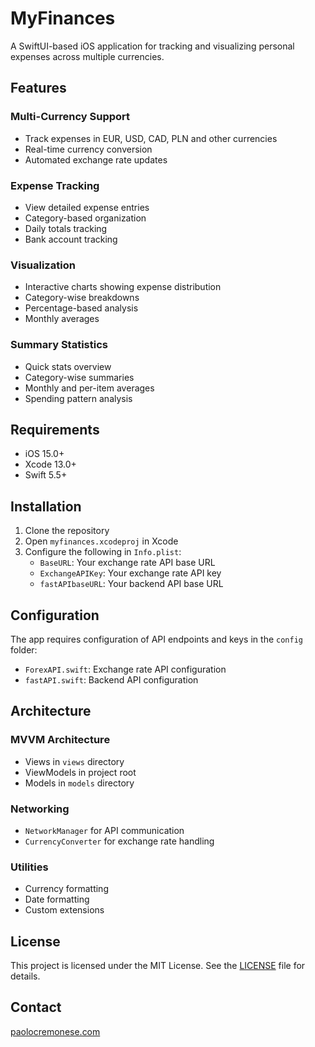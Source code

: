 # MyFinances

A SwiftUI-based iOS application for tracking and visualizing personal expenses across multiple currencies.

## Features

### Multi-Currency Support
- Track expenses in EUR, USD, CAD, PLN and other currencies
- Real-time currency conversion
- Automated exchange rate updates

### Expense Tracking
- View detailed expense entries
- Category-based organization
- Daily totals tracking
- Bank account tracking

### Visualization
- Interactive charts showing expense distribution
- Category-wise breakdowns
- Percentage-based analysis
- Monthly averages

### Summary Statistics
- Quick stats overview
- Category-wise summaries
- Monthly and per-item averages
- Spending pattern analysis

## Requirements
- iOS 15.0+
- Xcode 13.0+
- Swift 5.5+

## Installation

1. Clone the repository
2. Open `myfinances.xcodeproj` in Xcode
3. Configure the following in `Info.plist`:
   - `BaseURL`: Your exchange rate API base URL
   - `ExchangeAPIKey`: Your exchange rate API key
   - `fastAPIbaseURL`: Your backend API base URL

## Configuration

The app requires configuration of API endpoints and keys in the `config` folder:

- `ForexAPI.swift`: Exchange rate API configuration
- `fastAPI.swift`: Backend API configuration

## Architecture

### MVVM Architecture
- Views in `views` directory
- ViewModels in project root
- Models in `models` directory

### Networking
- `NetworkManager` for API communication
- `CurrencyConverter` for exchange rate handling

### Utilities
- Currency formatting
- Date formatting
- Custom extensions

## License

This project is licensed under the MIT License. See the [LICENSE](LICENSE.md) file for details.

## Contact

[paolocremonese.com](https://paolocremonese.com)